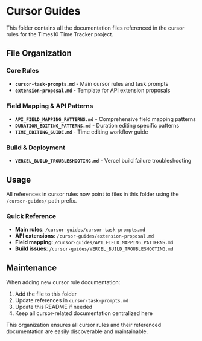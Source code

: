 # Cursor Guides

This folder contains all the documentation files referenced in the cursor rules for the Times10 Time Tracker project.

## File Organization

### Core Rules
- **`cursor-task-prompts.md`** - Main cursor rules and task prompts
- **`extension-proposal.md`** - Template for API extension proposals

### Field Mapping & API Patterns
- **`API_FIELD_MAPPING_PATTERNS.md`** - Comprehensive field mapping patterns
- **`DURATION_EDITING_PATTERNS.md`** - Duration editing specific patterns
- **`TIME_EDITING_GUIDE.md`** - Time editing workflow guide

### Build & Deployment
- **`VERCEL_BUILD_TROUBLESHOOTING.md`** - Vercel build failure troubleshooting

## Usage

All references in cursor rules now point to files in this folder using the `/cursor-guides/` path prefix.

### Quick Reference
- **Main rules**: `/cursor-guides/cursor-task-prompts.md`
- **API extensions**: `/cursor-guides/extension-proposal.md`
- **Field mapping**: `/cursor-guides/API_FIELD_MAPPING_PATTERNS.md`
- **Build issues**: `/cursor-guides/VERCEL_BUILD_TROUBLESHOOTING.md`

## Maintenance

When adding new cursor rule documentation:
1. Add the file to this folder
2. Update references in `cursor-task-prompts.md`
3. Update this README if needed
4. Keep all cursor-related documentation centralized here

This organization ensures all cursor rules and their referenced documentation are easily discoverable and maintainable.
